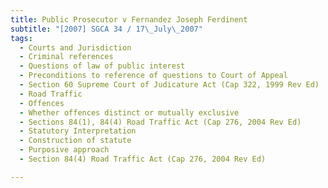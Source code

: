 ```yaml
---
title: Public Prosecutor v Fernandez Joseph Ferdinent 
subtitle: "[2007] SGCA 34 / 17\_July\_2007"
tags:
  - Courts and Jurisdiction
  - Criminal references
  - Questions of law of public interest
  - Preconditions to reference of questions to Court of Appeal
  - Section 60 Supreme Court of Judicature Act (Cap 322, 1999 Rev Ed)
  - Road Traffic
  - Offences
  - Whether offences distinct or mutually exclusive
  - Sections 84(1), 84(4) Road Traffic Act (Cap 276, 2004 Rev Ed)
  - Statutory Interpretation
  - Construction of statute
  - Purposive approach
  - Section 84(4) Road Traffic Act (Cap 276, 2004 Rev Ed)

---
```


